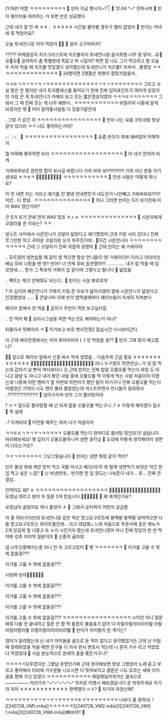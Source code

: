 [Y/N]!!
머함
ㅋㅋㅋㅋㅋㅋㅋㅋㅋ
🫧    빈아 지금 몇시지~?👇
                    🤜
12:04
^~^
전파시켜
🫧 빈이 웨이브들 따라하는 거 보면 반은 성공했다

근데
내가 잘 안 써
ㅎㅎ
..
ㅎㅎㅎㅎㅎ
시간을 물어볼
경우가
별러 없었아
🫧 빈이는 저녁에 뭐 먹었어요?

오늘 토네언니랑
피자 먹었어
🍕🍕
🫧 설마 고구마피자?

????? 어케알았지
치즈크러스트에
치즈볼까지
토네언니랑 음식취향 너무 잘 맞아..
😮🥹😮🥹😮🥹
공차픽이 좀 특별한데
똑같고
머 시킬까? 하면
헐 나도 그거 먹으려고 함
오늘두 피자 먹을 때
치즈볼 맛있겠다 생각했는데
토네언니가 치즈볼!!
외쳐서
..통했당
ㅋㅋㅋㅋㅋㅋㅋㅋㅋㅋㅋㅋㅋㅋㅋ
🫧 24명이면 2명쯤은 취향이 잘맞지않을까..

ㅋㅋㅌㄱㅋㄱㅋㄱㅋㄱㅋㅋㅋㅋㅋㅋㅋㅋㅋㅋㅋㅋㅋㄱㅋㄱㅋㅋㅋㅋㅋㅋㅋㅋ
그리고 사실
말은 안 했지만
내가 트리플에스를 들어오기 전에
진짜 입덕포인트가
여러개 있었지만
가장 큰 게
토네언니가 카메라 보고 웃는 짧은영상이였어
ㅋㅋㅋㅌㅋㅋㅋㅋㅋㅋㅋ
그래서 그 때
진짜 웃는 게 너무 예쁘다..
ㅋㅋㅋㅋㅋㅋㅋㅋㅋㅋㅋ
비밀이야
나중에 알게 되겠지만 헷
🫧 이미 알려줄사람들 다 갔을거같은데

..그렁 거 같긴 햐
ㅋㅋㅋㅋㅋㅋㅋㅋㅋㅋㅋㅋㅋㅋㅋㅋ
🫧 빈아 너는 요즘 코토네랑 항상 같이 있더라 ㅋㅋ 너도 좋아하는거야?

👉🏻👈🏻🤍
ㅋㅋㅋㅋㅋㅋㅋㅋㅋㅋㅋㅋㅋㅋㅋㅋㅋ
🫧 요즘 빈이가 최애 돼버렸어 어떡하지

뭘 어떡해
좋아하면 되지
ㅋㅋㅋㅋㅋㅋㅋㅋㅋㅋㅋㅋㅋㅋㅋㅋㅋㅋ
🫧 아 내가 먼저야 비켜

가위바위보로
완만한 합의 보시길 바랍니다
가위
바위
보!!!!!!!!!!!!!!
가위 내신 분들
이기셨네요
ㅊㅋㅍㅋ
🥳🥳🥳🥳🥳🥳🎉🎉🎉
ㅋㅋㅋㅋㅋㅋㅋㅋㅋㅋㅋ
🫧 안낸 사람은 어떻게 하나요?

아
안 내면 지는 거라고
얘기를 안 했넹
안내면진거
내도진거
나만빼고
가위바위보!!!!!!!
미안..
다 졌넹..
ㅋㅋㅋㅋㅋㅋㅋㅋㅋㅋㅋㅋㅋㅋ
🫧 아니 그러면 빈이는 S가 되기전에 이미 WAV 였던거야?

큰 S가 되기 전에
먼저
WAV 였죠
ㅎㅅㅎ
ㅋㅋㅋㅋㅋㅋㅋㅋㅋㅋㅋㅋㅋㅋ
🫧 시온이에게 코알라를 준 이유는? ㅋㅋ

넫스트 사이에서
시온언니가 코알라 닮았다고
얘기했었어
근데 키링 사러 갔더니
진짜 쪼그만한 작고 귀여운
코알라랑 눈이 마주친거야..
🥹이건 시온언니다
ㅋㅋㅋㅋㅋㅋㅋㅋㅋㅋㅋㅋㅋ
근데 그 코알라가
진짜 귀엽게 생겼어
🫧 근데 빈이는 왜 거북이야

.. 모르겠어
넧연습할 때
같이 밥 먹으면
항상 언니들이
엇!
거북이다!!!
이러고
아리아선배님 뮤비 나왔을 땐
엇!! 빈아!!
너 언제 뮤비 출연했어!!!
…………..
내가 밥 먹을 때
입모양새….. 뭔가 그 특유의 거북이 입 같다며
그렇다고 합니다
🫧 닮았음

.. 팩트는 체크 안해줘도 되는디..
🫧 빈이는 사실 뽀로로야

?
아 심지어
혜린언니가 거북이 키링 준 이유가
닮아서였어
옆에 시온언니가
닮았다고 인정했었대
……
🫧 큰일나따 이제 빈이 밥먹을때마다 웨이브들이 자세히 지켜본다

웨이브 앞에서 안 먹음
🫧 갑자기 주빈이 먹방 보고싶러짐

..
안 먹어
퉤
🫧 요리시그널을 하면 먹는것도 해야하는거 아냐?

뒤돌아서 맛봐야지
ㅋ
🫧 이거보고 바로 뱃지전쟁2 점심시간 다시보러간다

아 근데
배지전쟁에서는
아마
와아아아아ㅏㅏ앙 
먹었을 걸??
🫧 빈이 그때 많이 배고팠니?

👍🏻
앞으로
웨이브 앞에서
신경 써서 먹게 생겼음
..
다음주제
긴급
필요
ㅎㅎㅎㅎㅎㅎㅎㅎㅎㅎㅎㅎㅎ
🧚🏻‍♀️🧚🏻‍♀️🥳🧚🏻‍♀️🧚🏻‍♀️🧚🏻‍♀️🧚🏻‍♀️🧚🏻‍♀️
아니 누구였지
하연언닝ㄴ가
넧 밥 먹는데
갑자기 날 빤히 쳐다보더니
오 근데 빈이는 진짜
밥을 오물오물 먹는다
와앙 도 아니고 얌얌 도 아니고
내가 봤던 사람 중에
오물오물 딱 이렇게 먹는 사람
처음이야
이랬는데
나중에 어떤 멤버가
헐 저번에 하연이가 했던 말이 이거구나
진짜 오물오물 먹는다
이랬었던 기억이
나도 왠지 몰라
몰랐었는데
넥스트하면서
언니들이 알랴줘서
..????????!?!??!?
🫧 넘어가지마 빈아 그거 플러팅이야 

?
ㅇㅋ
앞으로 플러팅할 때
넌 되게 밥을 오물오물 먹는구나..? ㅎ
이렇게 해야겠다
접수
🫧 헉 설레 

..?
이게되네
🫧 이런말 해주는 여자 너가 처음이야

ㅋㅋㅌㅌㄱㅋㄱㅋㄱㅋㅋㅋㅋㅋ
오물오물 먹는다
한마디로
플러팅 장인되기!
쉽습니다
따라해보세요!
엥
갑자기 오물오물하니까
냉면 생각남
🫧 도대체 어떻게 생각해야지 냉면이 나오는거죠?

ㅋㅋㄱㅋㅋㅋㅋㅋㅋ
그냥그렇슴니다
🫧 빈이는 냉면 뭐랑 같이 먹어?

만두
물냉
위에 계란 먼저 먹고
국물 마시고
배/오이/무 와 함께
냉면먹기
비냉은 약간
한 입 먹고 싶은 느낌?
🫧 난 비냉판데... 빈이면 한 입 정도는 나눠준다 내가... 후... 진짜 큰 결심..

안먹어도 돼?
ㅎ
ㅋㅋㅋㅋㅋㅋㅋㅋㅋㅋㅋㅋㅋㅋㅋㅋㅋㅋ
🧚🏻‍♀️🧚🏻‍♀️🧚🏻‍♀️🧚🏻‍♀️🧚🏻‍♀️🧚🏻‍♀️
요정님 데리고 왔어
자
질문 3개 받습니다
🧚🏻‍♀️✨✨✨
🫧 왜 세개인가요?

요정님이 골랐어요
하나 줄었어 ㅎ
🫧 그래서 공차픽이 어떤지 궁금함

아
좀 여러가지인데
토네언니랑 같은 픽은
망고요구르트에 블랙펄
블랙펄 넣어먹으면
다들 망고요구르트는 화이트펄인데…
라고 대답했ㄴ느데
처음으로 주문서에 같은 메뉴가 2개 있길래
헐
나말고
또 누가
시킨거지
했는데 토네언니였어
아니 진짜 맛있어
한 번 먹어봐
강추
마지막 질문이야
🫧 신중히 골라줘

넵
너무신중해지는중
아니 안 자
고르고있어
🫧 
엥
ㅋㅋㅋㅋㅋㅋㅋ
🫧 이거를 고를 수 밖에 없을걸???

이거를 고를 수 밖에 없을걸???

사랑해 빈아💚💚💚💚💚💚

이거를 고를 수 밖에 없을걸???

이거를 고를 수 밖에 없을걸???

이거를 고를 수 밖에 없을걸???

이거를 고를 수 밖에 없을걸???
ㅋㅋㅋㅋㅋㅋㅋㅋㅋㅋㅋㅋㅋㅋㅋㅋㅋ
ㅁ미안
아니 질문해줘
다들 안 끝내려고
질문 안 함
딱 들켰지
물음표가
없어 다
라랄라랄라라라라헕
라랄라랄라랄라헕
라랄라랄라라라라라헕
🫧 빈이가 아이돌이 된 계기는?

엄마가 알려줬는데
난 내가 아이돌을 꿈으로 둔 적이 없다고 생각했었거든
근데 난 어릴 때
장래희망을 적을 때면
친구들 다 의사 판사 변호사
적는데
나 혼자
가수
라고 적었었댜
적었었대
🫧 사실 본능적으로 원래의 꿈을 쫒은거구나?

ㅋㅋㅋㅋㅋ모루겠지만
그랬납
운명인가봐
근데 생각해보면 항상 그랬었어
노래 듣고 부르고 좋아해서
티비에 가수분들 나오시면
다 멋져보이고
결론은 나도 모르는 새에
이미 꿈을 향해 가고 있었다
ㅋㅋㅋㅋㅋㅋㅋㅋㅋㅋㅋ
매일매일커져가는
꿈속으로~~~~~~~~
자러가자
^~^~^~^~^~^
자자로
이행시
해보겠습니다
운 띄워주세요
자기야
자자
ㅎㅎㅎㅎㅎㅎㅎㅎㅎㅎㅎㅎ
완벽했다
ㅇㅈ?
🫧 자기야
자앙난해?

ㅋㅋㅋㅋㅋㅋㄱㅋㄱㅋㄱㅋㄱㅋㅋㅋㅋㅋㅌㅋㅋㅋㅋㅋㅋㅋㅋㅋ
나보다 좀 잘하네.
![[240728_VM1.m4a]]ㅋㅋㅋㅋㅋㅋ![[240728_VM2.m4a]]![[240728_VM3 1.m4a]]![[240728_VM4.m4a]]빠바이!!
🤍